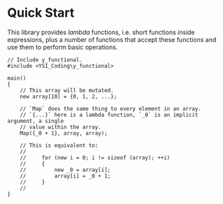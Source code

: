 # Quick Start

This library provides *lambda* functions, i.e. short functions inside expressions, plus a number of
functions that accept these functions and use them to perform basic operations.

```pawn
// Include y_functional.
#include <YSI_Coding\y_functional>

main()
{
	// This array will be mutated.
	new array[10] = {0, 1, 2, ...};

	// `Map` does the same thing to every element in an array.
	// `{...}` here is a lambda function, `_0` is an implicit argument, a single
	// value within the array.
	Map({_0 + 1}, array, array);

	// This is equivalent to:
	//
	//     for (new i = 0; i != sizeof (array); ++i)
	//     {
	//         new _0 = array[i];
	//         array[i] = _0 + 1;
	//     }
	//
}
```

